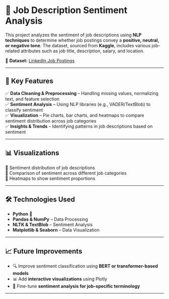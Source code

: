 # 📌 Job Description Sentiment Analysis  

This project analyzes the sentiment of job descriptions using **NLP techniques** to determine whether job postings convey a **positive, neutral, or negative tone**. The dataset, sourced from **Kaggle**, includes various job-related attributes such as job title, description, salary, and location.  

📂 **Dataset:** [LinkedIn Job Postings](https://www.kaggle.com/datasets/arshkon/linkedin-job-postings/data)  

---

## 🚀 Key Features  
✅ **Data Cleaning & Preprocessing** – Handling missing values, normalizing text, and feature selection  
✅ **Sentiment Analysis** – Using NLP libraries (e.g., VADER/TextBlob) to classify sentiment  
✅ **Visualization** – Pie charts, bar charts, and heatmaps to compare sentiment distribution across job categories  
✅ **Insights & Trends** – Identifying patterns in job descriptions based on sentiment  

---

## 📊 Visualizations  
🔹 Sentiment distribution of job descriptions  
🔹 Comparison of sentiment across different job categories  
🔹 Heatmaps to show sentiment proportions  

---

## 🛠️ Technologies Used  
- **Python** 🐍  
- **Pandas & NumPy** – Data Processing  
- **NLTK & TextBlob** – Sentiment Analysis  
- **Matplotlib & Seaborn** – Data Visualization  

---

## 📈 Future Improvements  
- 🔍 Improve sentiment classification using **BERT or transformer-based models**  
- 📊 Add **interactive visualizations** using Plotly  
- 🔬 Fine-tune **sentiment analysis for job-specific terminology**  

---
